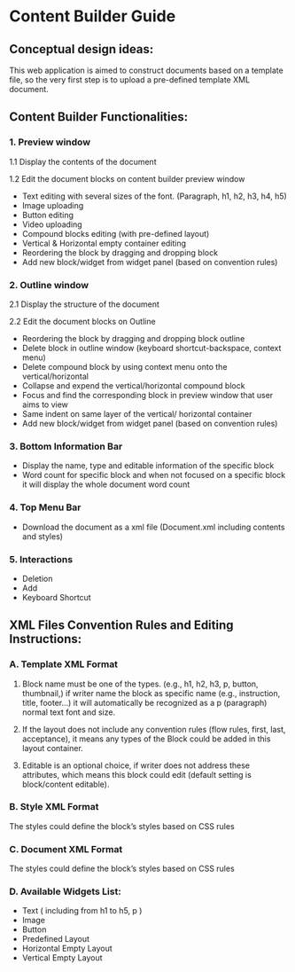 # Content Builder Guide

## **Conceptual design ideas:**

This web application is aimed to construct documents based on a template file, so the very first step is to upload a pre-defined template XML document.

## **Content Builder Functionalities:**

### 1. **Preview window**

1.1 Display the contents of the document

1.2 Edit the document blocks on content builder preview window

- Text editing with several sizes of the font. (Paragraph, h1, h2, h3, h4, h5)
- Image uploading
- Button editing
- Video uploading
- Compound blocks editing (with pre-defined layout)
- Vertical & Horizontal empty container editing
- Reordering the block by dragging and dropping block
- Add new block/widget from widget panel (based on convention rules)

### 2. **Outline window**

2.1 Display the structure of the document

2.2 Edit the document blocks on Outline

- Reordering the block by dragging and dropping block outline
- Delete block in outline window (keyboard shortcut-backspace, context menu)
- Delete compound block by using context menu onto the vertical/horizontal
- Collapse and expend the vertical/horizontal compound block
- Focus and find the corresponding block in preview window that user aims to view
- Same indent on same layer of the vertical/ horizontal container
- Add new block/widget from widget panel (based on convention rules)

### **3. Bottom Information Bar**

- Display the name, type and editable information of the specific block
- Word count for specific block and when not focused on a specific block it will display the whole document word count

### **4. Top Menu Bar**

- Download the document as a xml file (Document.xml including contents and styles)

### **5. Interactions**

- Deletion
- Add
- Keyboard Shortcut

## **XML Files Convention Rules and Editing Instructions:**

### **A. Template XML Format**

1. Block name must be one of the types. (e.g., h1, h2, h3, p, button, thumbnail,) if writer name the block as specific name (e.g., instruction, title, footer…) it will automatically be recognized as a p (paragraph) normal text font and size.

2. If the layout does not include any convention rules (flow rules, first, last, acceptance), it means any types of the Block could be added in this layout container.

3. Editable is an optional choice, if writer does not address these attributes, which means this block could edit (default setting is block/content editable).

### **B. Style XML Format**

The styles could define the block’s styles based on CSS rules

### **C. Document XML Format**

The styles could define the block’s styles based on CSS rules 

### **D. Available Widgets List:**

- Text ( including from h1 to h5, p )
- Image
- Button
- Predefined Layout
- Horizontal Empty Layout
- Vertical Empty Layout
  
